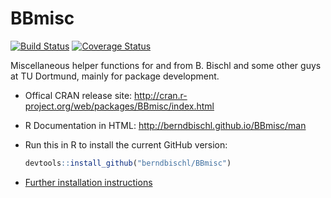 BBmisc
======

[![Build Status](https://travis-ci.org/berndbischl/BBmisc.svg?branch=master)](https://travis-ci.org/berndbischl/BBmisc)
[![Coverage Status](https://img.shields.io/coveralls/berndbischl/BBmisc.svg)](https://coveralls.io/r/berndbischl/BBmisc?branch=master)

Miscellaneous helper functions for and from B. Bischl and some other guys at TU Dortmund, mainly for package development.

* Offical CRAN release site:
  http://cran.r-project.org/web/packages/BBmisc/index.html

* R Documentation in HTML:
  http://berndbischl.github.io/BBmisc/man

* Run this in R to install the current GitHub version:
  ```r
  devtools::install_github("berndbischl/BBmisc")
  ```

* [Further installation instructions](https://github.com/tudo-r/PackagesInfo/wiki/Installation-Information)
